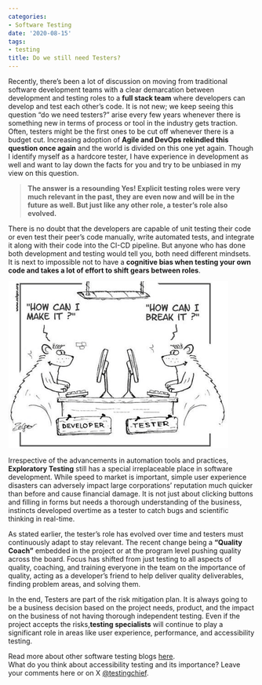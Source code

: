 ```yaml
---
categories:
- Software Testing
date: '2020-08-15'
tags:
- testing
title: Do we still need Testers?
---
```


Recently, there’s been a lot of discussion on moving from traditional software
development teams with a clear demarcation between development and testing
roles to a **full stack team** where developers can develop and test each
other’s code. It is not new; we keep seeing this question “do we need
testers?” arise every few years whenever there is something new in terms of
process or tool in the industry gets traction. Often, testers might be the
first ones to be cut off whenever there is a budget cut. Increasing adoption
of **Agile and DevOps rekindled this question once again** and the world is
divided on this one yet again. Though I identify myself as a hardcore tester,
I have experience in development as well and want to lay down the facts for
you and try to be unbiased in my view on this question.

> **The answer is a resounding Yes! Explicit testing roles were very much
> relevant in the past, they are even now and will be in the future as well.
> But just like any other role, a tester’s role also evolved.**

There is no doubt that the developers are capable of unit testing their code
or even test their peer’s code manually, write automated tests, and integrate
it along with their code into the CI-CD pipeline. But anyone who has done both
development and testing would tell you, both need different mindsets. It is
next to impossible not to have a **cognitive bias when testing your own code
and takes a lot of effort to shift gears between roles**.

![](./assets/img/posts/dev-vs.-tester.png)

Irrespective of the advancements in automation tools and practices,
**Exploratory Testing** still has a special irreplaceable place in software
development. While speed to market is important, simple user experience
disasters can adversely impact large corporations’ reputation much quicker
than before and cause financial damage. It is not just about clicking buttons
and filling in forms but needs a thorough understanding of the business,
instincts developed overtime as a tester to catch bugs and scientific thinking
in real-time.

As stated earlier, the tester’s role has evolved over time and testers must
continuously adapt to stay relevant. The recent change being a **“Quality
Coach”** embedded in the project or at the program level pushing quality
across the board. Focus has shifted from just testing to all aspects of
quality, coaching, and training everyone in the team on the importance of
quality, acting as a developer’s friend to help deliver quality deliverables,
finding problem areas, and solving them.

In the end, Testers are part of the risk mitigation plan. It is always going
to be a business decision based on the project needs, product, and the impact
on the business of not having thorough independent testing. Even if the
project accepts the risks,**testing specialists** will continue to play a
significant role in areas like user experience, performance, and accessibility
testing.

Read more about other software testing blogs
[here](https://skthetester.github.io/).  
What do you think about accessibility testing and its importance? Leave your
comments here or on X [@testingchief](https://x.com/testingchief).